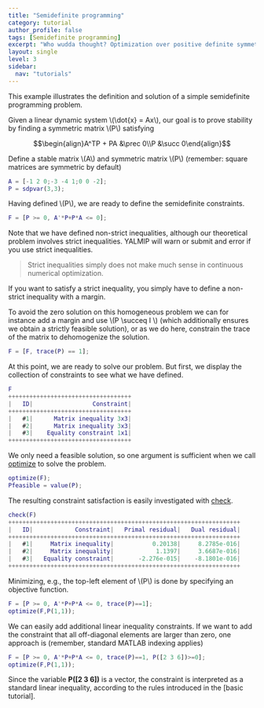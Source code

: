 ```yaml
---
title: "Semidefinite programming"
category: tutorial
author_profile: false
tags: [Semidefinite programming]
excerpt: "Who wudda thought? Optimization over positive definite symmetric matrices is easy."
layout: single
level: 3
sidebar:
  nav: "tutorials"
---
```


This example illustrates the definition and solution of a simple semidefinite programming problem.

Given a linear dynamic system \\(\dot{x} = Ax\\), our goal is to prove stability by finding a symmetric matrix \\(P\\) satisfying

$$\begin{align}A^TP + PA &\prec 0\\P &\succ 0\end{align}$$

Define a stable matrix \\(A\\) and symmetric matrix \\(P\\) (remember: square matrices are symmetric by default)

````matlab
A = [-1 2 0;-3 -4 1;0 0 -2];
P = sdpvar(3,3);
````

Having defined \\(P\\), we are ready to define the semidefinite constraints.

````matlab
F = [P >= 0, A'*P+P*A <= 0];
````

Note that we have defined non-strict inequalities, although our theoretical problem involves strict inequalities. YALMIP will warn or submit and error if you use strict inequalities. 

> Strict inequalities simply does not make much sense in continuous numerical optimization. 

If you want to satisfy a strict inequality, you simply have to define a non-strict inequality with a margin.

To avoid the zero solution on this homogeneous problem we can for instance add a margin and use \\(P \succeq I \\) (which additionally ensures we obtain a strictly feasible solution), or as we do here, constrain the trace of the matrix to dehomogenize the solution.

````matlab
F = [F, trace(P) == 1];
````

At this point, we are ready to solve our problem. But first, we display the collection of constraints to see what we have defined.

````matlab
F
+++++++++++++++++++++++++++++++++++
|   ID|                 Constraint|
+++++++++++++++++++++++++++++++++++
|   #1|      Matrix inequality 3x3|
|   #2|      Matrix inequality 3x3|
|   #3|    Equality constraint 1x1|
+++++++++++++++++++++++++++++++++++
````  

We only need a feasible solution, so one argument is sufficient when we call [optimize](/command/optimize) to solve the problem.

````matlab
optimize(F);
Pfeasible = value(P);
````  

The resulting constraint satisfaction is easily investigated with [check](/command/check).

````matlab
check(F)
++++++++++++++++++++++++++++++++++++++++++++++++++++++++++++++++++
|   ID|            Constraint|   Primal residual|   Dual residual|
++++++++++++++++++++++++++++++++++++++++++++++++++++++++++++++++++
|   #1|     Matrix inequality|           0.20138|     8.2785e-016|
|   #2|     Matrix inequality|            1.1397|     3.6687e-016|
|   #3|   Equality constraint|       -2.276e-015|    -8.1801e-016|
++++++++++++++++++++++++++++++++++++++++++++++++++++++++++++++++++
````  

Minimizing, e.g., the top-left element of \\(P\\) is done by specifying an objective function.

````matlab
F = [P >= 0, A'*P+P*A <= 0, trace(P)==1];
optimize(F,P(1,1));
````  

We can easily add additional linear inequality constraints. If we want to add the constraint that all off-diagonal elements are larger than zero, one approach is (remember, standard MATLAB indexing applies)

````matlab
F = [P >= 0, A'*P+P*A <= 0, trace(P)==1, P([2 3 6])>=0];
optimize(F,P(1,1));
````

Since the variable **P([2 3 6])** is a vector, the constraint is interpreted as a standard linear inequality, according to the rules introduced in the [basic tutorial].
